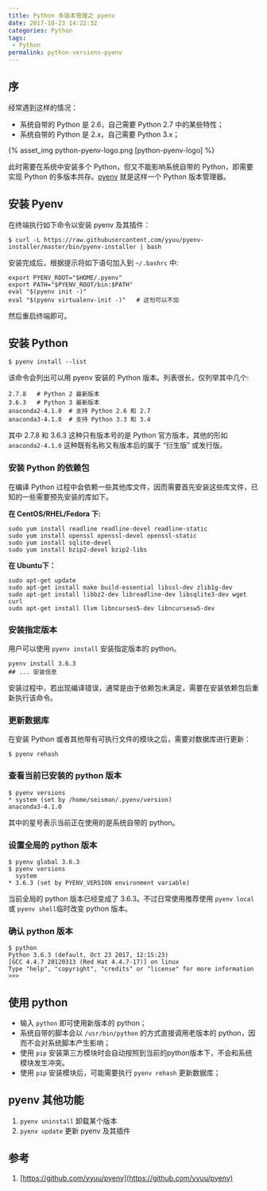 ```yaml
---
title: Python 多版本管理之 pyenv
date: 2017-10-23 14:22:32
categories: Python
tags: 
 - Python
permalink: python-versions-pyenv
---
```

## 序

经常遇到这样的情况：

*   系统自带的 Python 是 2.6，自己需要 Python 2.7 中的某些特性；
*   系统自带的 Python 是 2.x，自己需要 Python 3.x；

{% asset_img python-pyenv-logo.png [python-pyenv-logo] %}

此时需要在系统中安装多个 Python，但又不能影响系统自带的 Python，即需要实现 Python 的多版本共存。[pyenv](https://github.com/yyuu/pyenv) 就是这样一个 Python 版本管理器。

<!-- more -->

## 安装 Pyenv

在终端执行如下命令以安装 pyenv 及其插件：

```
$ curl -L https://raw.githubusercontent.com/yyuu/pyenv-installer/master/bin/pyenv-installer | bash
```
安装完成后，根据提示将如下语句加入到 `~/.bashrc` 中:

```
export PYENV_ROOT="$HOME/.pyenv"
export PATH="$PYENV_ROOT/bin:$PATH"
eval "$(pyenv init -)"
eval "$(pyenv virtualenv-init -)"   # 这句可以不加
```
然后重启终端即可。

## 安装 Python

```
$ pyenv install --list
```
该命令会列出可以用 pyenv 安装的 Python 版本。列表很长，仅列举其中几个:

```
2.7.8   # Python 2 最新版本
3.6.3   # Python 3 最新版本
anaconda2-4.1.0  # 支持 Python 2.6 和 2.7
anaconda3-4.1.0  # 支持 Python 3.3 和 3.4
```
其中 2.7.8 和 3.6.3 这种只有版本号的是 Python 官方版本，其他的形如 `anaconda2-4.1.0` 这种既有名称又有版本后的属于 “衍生版” 或发行版。

### 安装 Python 的依赖包

在编译 Python 过程中会依赖一些其他库文件，因而需要首先安装这些库文件，已知的一些需要预先安装的库如下。

**在 CentOS/RHEL/Fedora 下:**

```
sudo yum install readline readline-devel readline-static
sudo yum install openssl openssl-devel openssl-static
sudo yum install sqlite-devel
sudo yum install bzip2-devel bzip2-libs
```

**在 Ubuntu下：**

```
sudo apt-get update
sudo apt-get install make build-essential libssl-dev zlib1g-dev
sudo apt-get install libbz2-dev libreadline-dev libsqlite3-dev wget curl
sudo apt-get install llvm libncurses5-dev libncursesw5-dev
```
### 安装指定版本

用户可以使用 `pyenv install` 安装指定版本的 python。

```
pyenv install 3.6.3
## ... 安装信息
```
安装过程中，若出现编译错误，通常是由于依赖包未满足，需要在安装依赖包后重新执行该命令。

### 更新数据库

在安装 Python 或者其他带有可执行文件的模块之后，需要对数据库进行更新：

```
$ pyenv rehash
```

### 查看当前已安装的 python 版本

```
$ pyenv versions
* system (set by /home/seisman/.pyenv/version)
anaconda3-4.1.0
```

其中的星号表示当前正在使用的是系统自带的 python。

### 设置全局的 python 版本

```
$ pyenv global 3.6.3
$ pyenv versions
  system
* 3.6.3 (set by PYENV_VERSION environment variable)
```
当前全局的 python 版本已经变成了 3.6.3。不过日常使用推荐使用 `pyenv local` 或 `pyenv shell`临时改变 python 版本。

### 确认 python 版本

```
$ python
Python 3.6.3 (default, Oct 23 2017, 12:15:23)
[GCC 4.4.7 20120313 (Red Hat 4.4.7-17)] on linux
Type "help", "copyright", "credits" or "license" for more information
>>>
```

## 使用 python

*   输入 `python` 即可使用新版本的 python；
*   系统自带的脚本会以 `/usr/bin/python` 的方式直接调用老版本的 python，因而不会对系统脚本产生影响；
*   使用 `pip` 安装第三方模块时会自动按照到当前的python版本下，不会和系统模块发生冲突。
*   使用 `pip` 安装模块后，可能需要执行 `pyenv rehash` 更新数据库；

## pyenv 其他功能

1.  `pyenv uninstall` 卸载某个版本
2.  `pyenv update` 更新 pyenv 及其插件

## 参考

1.  [https://github.com/yyuu/pyenv](https://github.com/yyuu/pyenv)



